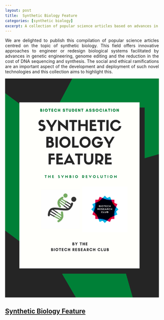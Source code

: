 ```yaml
---
layout: post
title:  Synthetic Biology Feature 
categories: [synthetic biology]
excerpt: A collection of popular science articles based on advances in synthetic biology!
---
```


<div style="text-align: justify">  
  
We are delighted to publish this compilation of popular science articles centred on the topic of synthetic biology. This field offers innovative approaches to engineer or redesign biological systems facilitated by advances in genetic engineering, genome editing and the reduction in the cost of DNA sequencing and synthesis.  The social and ethical ramifications are an important aspect of the development and deployment of such novel technologies and this collection aims to highlight this. 
</div>

![](../images/CoverPage.png)

<div style="text-align: centre">  

## [Synthetic Biology Feature](../assets/BLD.pdf)

</div>

